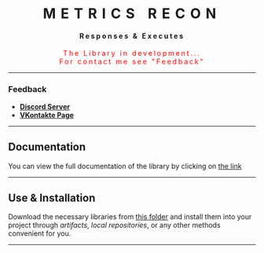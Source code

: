 <div style="letter-spacing: 10px" align="center">

# METRICS RECON

 <div style="letter-spacing: 3px">

#### Responses & Executes

   <div style="color: red">
      The Library in development... <br> For contact me see "Feedback" 
   </div>

 </div>

---
</div>

### Feedback

+ **[Discord Server](https://discord.gg/GmT9pUy8af)**
+ **[VKontakte Page](https://vk.com/itzstonlex)**

---

## Documentation

You can view the full documentation of the library by clicking on
[the link](https://github.com/ItzStonlex/Recon/wiki/Metrics-Recon)

---

## Use & Installation

Download the necessary libraries from [this folder](../target-compiled)
and install them into your project through *artifacts*,
*local repositories*, or any other methods convenient for you.

---